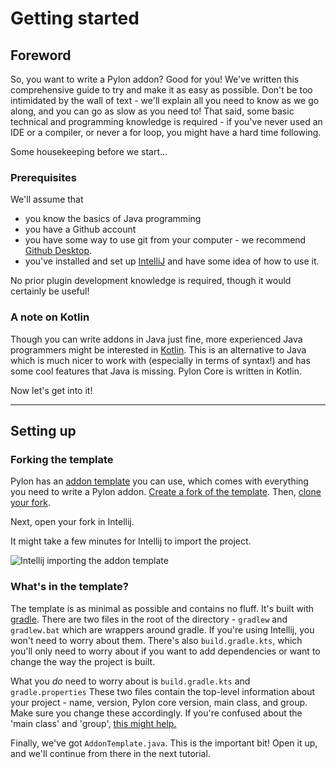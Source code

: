 # Getting started

## Foreword

So, you want to write a Pylon addon? Good for you! We've written this comprehensive guide to try and make it as easy as possible. Don't be too intimidated by the wall of text - we'll explain all you need to know as we go along, and you can go as slow as you need to! That said, some basic technical and programming knowledge is required - if you've never used an IDE or a compiler, or never a for loop, you might have a hard time following.

Some housekeeping before we start...

### Prerequisites

We'll assume that 

- you know the basics of Java programming
- you have a Github account
- you have some way to use git from your computer - we recommend [Github Desktop](https://github.com/apps/desktop).
- you've installed and set up [IntelliJ](https://www.jetbrains.com/idea/) and have some idea of how to use it.

No prior plugin development knowledge is required, though it would certainly be useful!

### A note on Kotlin

Though you can write addons in Java just fine, more experienced Java programmers might be interested in [Kotlin](https://kotlinlang.org/). This is an alternative to Java which is much nicer to work with (especially in terms of syntax!) and has some cool features that Java is missing. Pylon Core is written in Kotlin.

Now let's get into it!

---

## Setting up

### Forking the template

Pylon has an [addon template](https://github.com/pylonmc/pylon-addon-template) you can use, which comes with everything you need to write a Pylon addon. [Create a fork of the template](https://www.geeksforgeeks.org/git/how-to-fork-a-github-repository/). Then, [clone your fork](https://www.geeksforgeeks.org/git/how-to-git-clone-a-remote-repository/).

Next, open your fork in Intellij. 

It might take a few minutes for Intellij to import the project.

![Intellij importing the addon template](/img/importing-addon-template.png)

### What's in the template?

The template is as minimal as possible and contains no fluff. It's built with [gradle](https://gradle.org/). There are two files in the root of the directory - `gradlew` and `gradlew.bat` which are wrappers around gradle. If you're using Intellij, you won't need to worry about them. There's also `build.gradle.kts`, which you'll only need to worry about if you want to add dependencies or want to change the way the project is built.

What you *do* need to worry about is `build.gradle.kts` and `gradle.properties` These two files contain the top-level information about your project - name, version, Pylon core version, main class, and group. Make sure you change these accordingly. If you're confused about the 'main class' and 'group', [this might help.](https://www.baeldung.com/java-packages)

Finally, we've got `AddonTemplate.java`. This is the important bit! Open it up, and we'll continue from there in the next tutorial.

